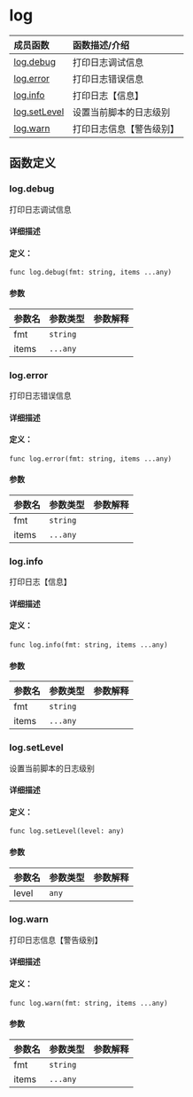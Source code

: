 # log


|成员函数|函数描述/介绍|
|:------|:--------|
 | [log.debug](#logdebug) | 打印日志调试信息 |
 | [log.error](#logerror) | 打印日志错误信息 |
 | [log.info](#loginfo) | 打印日志【信息】 |
 | [log.setLevel](#logsetlevel) | 设置当前脚本的日志级别 |
 | [log.warn](#logwarn) | 打印日志信息【警告级别】 |




 



## 函数定义

### log.debug

打印日志调试信息

#### 详细描述



#### 定义：

``func log.debug(fmt: string, items ...any)``


#### 参数

|参数名|参数类型|参数解释|
|:-----------|:---------- |:-----------|
| fmt | `string` |   |
| items | `...any` |   |




 

 
### log.error

打印日志错误信息

#### 详细描述



#### 定义：

``func log.error(fmt: string, items ...any)``


#### 参数

|参数名|参数类型|参数解释|
|:-----------|:---------- |:-----------|
| fmt | `string` |   |
| items | `...any` |   |




 

 
### log.info

打印日志【信息】

#### 详细描述



#### 定义：

``func log.info(fmt: string, items ...any)``


#### 参数

|参数名|参数类型|参数解释|
|:-----------|:---------- |:-----------|
| fmt | `string` |   |
| items | `...any` |   |




 

 
### log.setLevel

设置当前脚本的日志级别

#### 详细描述



#### 定义：

``func log.setLevel(level: any)``


#### 参数

|参数名|参数类型|参数解释|
|:-----------|:---------- |:-----------|
| level | `any` |   |




 

 
### log.warn

打印日志信息【警告级别】

#### 详细描述



#### 定义：

``func log.warn(fmt: string, items ...any)``


#### 参数

|参数名|参数类型|参数解释|
|:-----------|:---------- |:-----------|
| fmt | `string` |   |
| items | `...any` |   |




 

 


